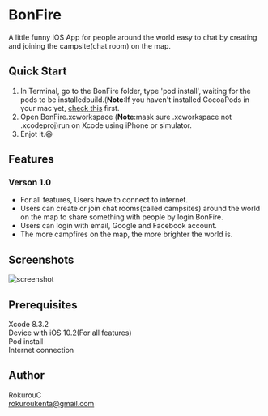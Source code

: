 # BonFire

A little funny iOS App for people around the world easy to chat by creating and joining the campsite(chat room) on the map.
## Quick Start
1. In Terminal, go to the BonFire folder, type 'pod install', waiting for the pods to be installedbuild.(**Note**:If you haven't installed CocoaPods in your mac yet, [check this](https://guides.cocoapods.org/using/getting-started.html) first.
2. Open BonFire.xcworkspace (**Note**:mask sure .xcworkspace not .xcodeproj)run on Xcode using iPhone or simulator.
3. Enjot it.😃


## Features
### Verson 1.0
* For all features, Users have to connect to internet.
* Users can create or join chat rooms(called campsites) around the world on the map to share something with people by login BonFire.  
* Users can login with email, Google and Facebook account.
* The more campfires on the map, the more brighter the world is.

## Screenshots
![screenshot](https://user-images.githubusercontent.com/29245141/27175348-81178128-51f1-11e7-8101-6766f0f2836c.png)

## Prerequisites

Xcode 8.3.2  
Device with iOS 10.2(For all features)  
Pod install  
Internet connection


## Author
RokurouC  
<rokuroukenta@gmail.com>